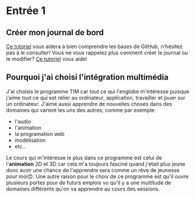 # Entrée 1
## Créer mon journal de bord
[Ce tutoriel](https://guides.github.com/activities/hello-world/) vous aidera à bien comprendre les bases de GitHub, n'hésitez pas à le consulter!
Vous ne vous rappelez plus comment créer le journal ou le modifier? [Ce tutoriel](https://youtu.be/lX3bpuLK_Sg) vous aide! 

## Pourquoi j'ai choisi l'intégration multimédia
J'ai choisis le programme TIM car tout ce qui l'englobe m'intéresse puisque j'aime tout ce qui est relier au ordinateur, application, travailler et jouer sur un ordinateur. J'aime aussi apprendre de nouvelles choses dans des domaines qui varient les uns des autres, comme par exemple:
- l'audio
- l'animation
- la programation web
- modélisation
- etc..

Le cours qui m'intéresse le plus dans ce programme est celui de l'**animation** 2D et 3D car cela m'a toujours fasciné quand j'était plus jeune donc avoir une chance de l'apprendre sera comme un rêve de jeunesse pour moi😊. Une autre raison pour le choix de ce programme est qu'il ouvre plusieurs portes pour de futurs emplois vu qu'il y a une multitude de domaines différents qu'on va apprendre au cours des sessions.
